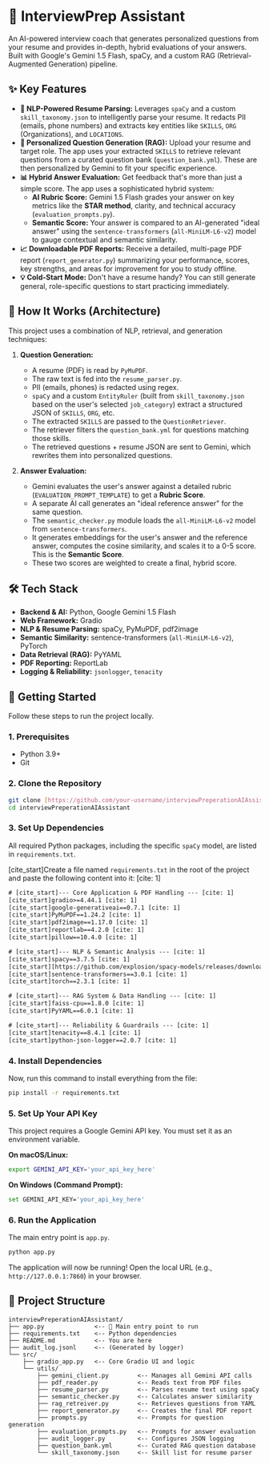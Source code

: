 # 🎯 InterviewPrep Assistant

An AI-powered interview coach that generates personalized questions from your resume and provides in-depth, hybrid evaluations of your answers. Built with Google's Gemini 1.5 Flash, spaCy, and a custom RAG (Retrieval-Augmented Generation) pipeline.


## ✨ Key Features

* **📄 NLP-Powered Resume Parsing:** Leverages `spaCy` and a custom `skill_taxonomy.json` to intelligently parse your resume. It redacts PII (emails, phone numbers) and extracts key entities like `SKILLS`, `ORG` (Organizations), and `LOCATIONS`.
* **🧠 Personalized Question Generation (RAG):** Upload your resume and target role. The app uses your extracted `SKILLS` to retrieve relevant questions from a curated question bank (`question_bank.yml`). These are then personalized by Gemini to fit your specific experience.
* **📊 Hybrid Answer Evaluation:** Get feedback that's more than just a simple score. The app uses a sophisticated hybrid system:
    * **AI Rubric Score:** Gemini 1.5 Flash grades your answer on key metrics like the **STAR method**, clarity, and technical accuracy (`evaluation_prompts.py`).
    * **Semantic Score:** Your answer is compared to an AI-generated "ideal answer" using the `sentence-transformers` (`all-MiniLM-L6-v2`) model to gauge contextual and semantic similarity.
* **📈 Downloadable PDF Reports:** Receive a detailed, multi-page PDF report (`report_generator.py`) summarizing your performance, scores, key strengths, and areas for improvement for you to study offline.
* **💡 Cold-Start Mode:** Don't have a resume handy? You can still generate general, role-specific questions to start practicing immediately.

## 🚀 How It Works (Architecture)

This project uses a combination of NLP, retrieval, and generation techniques:

1.  **Question Generation:**
    * A resume (PDF) is read by `PyMuPDF`.
    * The raw text is fed into the `resume_parser.py`.
    * PII (emails, phones) is redacted using regex.
    * `spaCy` and a custom `EntityRuler` (built from `skill_taxonomy.json` based on the user's selected `job_category`) extract a structured JSON of `SKILLS`, `ORG`, etc.
    * The extracted `SKILLS` are passed to the `QuestionRetriever`.
    * The retriever filters the `question_bank.yml` for questions matching those skills.
    * The retrieved questions + resume JSON are sent to Gemini, which rewrites them into personalized questions.

2.  **Answer Evaluation:**
    * Gemini evaluates the user's answer against a detailed rubric (`EVALUATION_PROMPT_TEMPLATE`) to get a **Rubric Score**.
    * A separate AI call generates an "ideal reference answer" for the same question.
    * The `semantic_checker.py` module loads the `all-MiniLM-L6-v2` model from `sentence-transformers`.
    * It generates embeddings for the user's answer and the reference answer, computes the cosine similarity, and scales it to a 0-5 score. This is the **Semantic Score**.
    * These two scores are weighted to create a final, hybrid score.

## 🛠️ Tech Stack

* **Backend & AI:** Python, Google Gemini 1.5 Flash
* **Web Framework:** Gradio
* **NLP & Resume Parsing:** spaCy, PyMuPDF, pdf2image
* **Semantic Similarity:** sentence-transformers (`all-MiniLM-L6-v2`), PyTorch
* **Data Retrieval (RAG):** PyYAML
* **PDF Reporting:** ReportLab
* **Logging & Reliability:** `jsonlogger`, `tenacity`

## 🏁 Getting Started

Follow these steps to run the project locally.

### 1. Prerequisites

* Python 3.9+
* Git

### 2. Clone the Repository

```bash
git clone [https://github.com/your-username/interviewPreperationAIAssistant.git](https://github.com/your-username/interviewPreperationAIAssistant.git)
cd interviewPreperationAIAssistant
```

### 3. Set Up Dependencies

All required Python packages, including the specific `spaCy` model, are listed in `requirements.txt`.

[cite_start]Create a file named `requirements.txt` in the root of the project and paste the following content into it: [cite: 1]

```txt
# [cite_start]--- Core Application & PDF Handling --- [cite: 1]
[cite_start]gradio>=4.44.1 [cite: 1]
[cite_start]google-generativeai==0.7.1 [cite: 1]
[cite_start]PyMuPDF==1.24.2 [cite: 1]
[cite_start]pdf2image==1.17.0 [cite: 1]
[cite_start]reportlab==4.2.0 [cite: 1]
[cite_start]pillow==10.4.0 [cite: 1]

# [cite_start]--- NLP & Semantic Analysis --- [cite: 1]
[cite_start]spacy==3.7.5 [cite: 1]
[cite_start][https://github.com/explosion/spacy-models/releases/download/en_core_web_sm-3.7.1/en_core_web_sm-3.7.1-py3-none-any.whl](https://github.com/explosion/spacy-models/releases/download/en_core_web_sm-3.7.1/en_core_web_sm-3.7.1-py3-none-any.whl) [cite: 1]
[cite_start]sentence-transformers==3.0.1 [cite: 1]
[cite_start]torch==2.3.1 [cite: 1]

# [cite_start]--- RAG System & Data Handling --- [cite: 1]
[cite_start]faiss-cpu==1.8.0 [cite: 1]
[cite_start]PyYAML==6.0.1 [cite: 1]

# [cite_start]--- Reliability & Guardrails --- [cite: 1]
[cite_start]tenacity==8.4.1 [cite: 1]
[cite_start]python-json-logger==2.0.7 [cite: 1]
```

### 4. Install Dependencies

Now, run this command to install everything from the file:

```bash
pip install -r requirements.txt
```

### 5. Set Up Your API Key

This project requires a Google Gemini API key. You must set it as an environment variable.

**On macOS/Linux:**
```bash
export GEMINI_API_KEY='your_api_key_here'
```

**On Windows (Command Prompt):**
```bash
set GEMINI_API_KEY='your_api_key_here'
```

### 6. Run the Application

The main entry point is `app.py`.

```bash
python app.py
```

The application will now be running! Open the local URL (e.g., `http://127.0.0.1:7860`) in your browser.

## 📁 Project Structure

```
interviewPreperationAIAssistant/
├── app.py              <-- 🚀 Main entry point to run
├── requirements.txt    <-- Python dependencies
├── README.md           <-- You are here
├── audit_log.jsonl     <-- (Generated by logger)
└── src/
    ├── gradio_app.py   <-- Core Gradio UI and logic
    └── utils/
        ├── gemini_client.py        <-- Manages all Gemini API calls
        ├── pdf_reader.py           <-- Reads text from PDF files
        ├── resume_parser.py        <-- Parses resume text using spaCy
        ├── semantic_checker.py     <-- Calculates answer similarity
        ├── rag_retreiver.py        <-- Retrieves questions from YAML
        ├── report_generator.py     <-- Creates the final PDF report
        ├── prompts.py              <-- Prompts for question generation
        ├── evaluation_prompts.py   <-- Prompts for answer evaluation
        ├── audit_logger.py         <-- Configures JSON logging
        ├── question_bank.yml       <-- Curated RAG question database
        └── skill_taxonomy.json     <-- Skill list for resume parser
```

